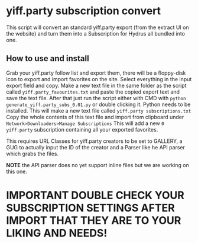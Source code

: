 # yiff.party subscription convert
This script will convert an standard yiff.party export (from the extract UI on the website) and turn them into a Subscription for Hydrus all bundled into one.

## How to use and install
Grab your yiff.party follow list and export them, there will be a floppy-disk icon to export and import favorites on the site.
Select everything in the input export field and copy. 
Make a new text file in the same folder as the script called `yiff.party_favourites.txt` and paste the copied export text and save the text file.
After that just run the script either with CMD with `python generate_yiff.party_subs_0.01.py` or double clicking it. Python needs to be installed.
This will make a new text file called `yiff.party subscriptions.txt`
Copy the whole contents of this text file and import from clipboard under `Network>Downloaders>Manage Subscriptions`
This will add a new `0 yiff.party` subscription containing all your exported favorites.

This requires URL Classes for yiff.party creators to be set to GALLERY, a GUG to actually input the ID of the creator and a Parser like he API parser which grabs the files.

**NOTE** the API parser does no yet support inline files but we are working on this one.

# **IMPORTANT** **DOUBLE CHECK YOUR SUBSCRIPTION SETTINGS AFTER IMPORT THAT THEY ARE TO YOUR LIKING AND NEEDS!**